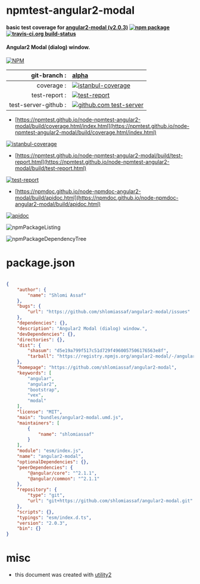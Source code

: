 # npmtest-angular2-modal

#### basic test coverage for  [angular2-modal (v2.0.3)](https://github.com/shlomiassaf/angular2-modal)  [![npm package](https://img.shields.io/npm/v/npmtest-angular2-modal.svg?style=flat-square)](https://www.npmjs.org/package/npmtest-angular2-modal) [![travis-ci.org build-status](https://api.travis-ci.org/npmtest/node-npmtest-angular2-modal.svg)](https://travis-ci.org/npmtest/node-npmtest-angular2-modal)

#### Angular2 Modal (dialog) window.

[![NPM](https://nodei.co/npm/angular2-modal.png?downloads=true&downloadRank=true&stars=true)](https://www.npmjs.com/package/angular2-modal)

| git-branch : | [alpha](https://github.com/npmtest/node-npmtest-angular2-modal/tree/alpha)|
|--:|:--|
| coverage : | [![istanbul-coverage](https://npmtest.github.io/node-npmtest-angular2-modal/build/coverage.badge.svg)](https://npmtest.github.io/node-npmtest-angular2-modal/build/coverage.html/index.html)|
| test-report : | [![test-report](https://npmtest.github.io/node-npmtest-angular2-modal/build/test-report.badge.svg)](https://npmtest.github.io/node-npmtest-angular2-modal/build/test-report.html)|
| test-server-github : | [![github.com test-server](https://npmtest.github.io/node-npmtest-angular2-modal/GitHub-Mark-32px.png)](https://npmtest.github.io/node-npmtest-angular2-modal/build/app/index.html) | | build-artifacts : | [![build-artifacts](https://npmtest.github.io/node-npmtest-angular2-modal/glyphicons_144_folder_open.png)](https://github.com/npmtest/node-npmtest-angular2-modal/tree/gh-pages/build)|

- [https://npmtest.github.io/node-npmtest-angular2-modal/build/coverage.html/index.html](https://npmtest.github.io/node-npmtest-angular2-modal/build/coverage.html/index.html)

[![istanbul-coverage](https://npmtest.github.io/node-npmtest-angular2-modal/build/screenCapture.buildCi.browser.%252Ftmp%252Fbuild%252Fcoverage.lib.html.png)](https://npmtest.github.io/node-npmtest-angular2-modal/build/coverage.html/index.html)

- [https://npmtest.github.io/node-npmtest-angular2-modal/build/test-report.html](https://npmtest.github.io/node-npmtest-angular2-modal/build/test-report.html)

[![test-report](https://npmtest.github.io/node-npmtest-angular2-modal/build/screenCapture.buildCi.browser.%252Ftmp%252Fbuild%252Ftest-report.html.png)](https://npmtest.github.io/node-npmtest-angular2-modal/build/test-report.html)

- [https://npmdoc.github.io/node-npmdoc-angular2-modal/build/apidoc.html](https://npmdoc.github.io/node-npmdoc-angular2-modal/build/apidoc.html)

[![apidoc](https://npmdoc.github.io/node-npmdoc-angular2-modal/build/screenCapture.buildCi.browser.%252Ftmp%252Fbuild%252Fapidoc.html.png)](https://npmdoc.github.io/node-npmdoc-angular2-modal/build/apidoc.html)

![npmPackageListing](https://npmtest.github.io/node-npmtest-angular2-modal/build/screenCapture.npmPackageListing.svg)

![npmPackageDependencyTree](https://npmtest.github.io/node-npmtest-angular2-modal/build/screenCapture.npmPackageDependencyTree.svg)



# package.json

```json

{
    "author": {
        "name": "Shlomi Assaf"
    },
    "bugs": {
        "url": "https://github.com/shlomiassaf/angular2-modal/issues"
    },
    "dependencies": {},
    "description": "Angular2 Modal (dialog) window.",
    "devDependencies": {},
    "directories": {},
    "dist": {
        "shasum": "d5e19a799f517c51d729f4960057506176563e8f",
        "tarball": "https://registry.npmjs.org/angular2-modal/-/angular2-modal-2.0.3.tgz"
    },
    "homepage": "https://github.com/shlomiassaf/angular2-modal",
    "keywords": [
        "angular",
        "angular2",
        "bootstrap",
        "vex",
        "modal"
    ],
    "license": "MIT",
    "main": "bundles/angular2-modal.umd.js",
    "maintainers": [
        {
            "name": "shlomiassaf"
        }
    ],
    "module": "esm/index.js",
    "name": "angular2-modal",
    "optionalDependencies": {},
    "peerDependencies": {
        "@angular/core": "^2.1.1",
        "@angular/common": "^2.1.1"
    },
    "repository": {
        "type": "git",
        "url": "git+https://github.com/shlomiassaf/angular2-modal.git"
    },
    "scripts": {},
    "typings": "esm/index.d.ts",
    "version": "2.0.3",
    "bin": {}
}
```



# misc
- this document was created with [utility2](https://github.com/kaizhu256/node-utility2)

